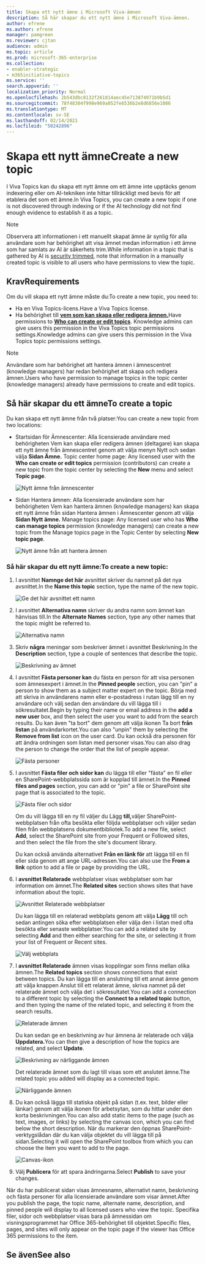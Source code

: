 ```yaml
---
title: Skapa ett nytt ämne i Microsoft Viva-ämnen
description: Så här skapar du ett nytt ämne i Microsoft Viva-ämnen.
author: efrene
ms.author: efrene
manager: pamgreen
ms.reviewer: cjtan
audience: admin
ms.topic: article
ms.prod: microsoft-365-enterprise
ms.collection:
- enabler-strategic
- m365initiative-topics
ms.service: ''
search.appverid: ''
localization_priority: Normal
ms.openlocfilehash: 2b543dbc8132f261814aec45e713874971b9b5d1
ms.sourcegitcommit: 78f48304f990e969a052fe6536b2e8d6856e1086
ms.translationtype: MT
ms.contentlocale: sv-SE
ms.lasthandoff: 02/14/2021
ms.locfileid: "50242896"
---
```

# <a name="create-a-new-topic"></a><span data-ttu-id="ead65-103">Skapa ett nytt ämne</span><span class="sxs-lookup"><span data-stu-id="ead65-103">Create a new topic</span></span> 

<span data-ttu-id="ead65-104">I Viva Topics kan du skapa ett nytt ämne om ett ämne inte upptäcks genom indexering eller om AI-tekniken inte hittar tillräckligt med bevis för att etablera det som ett ämne.</span><span class="sxs-lookup"><span data-stu-id="ead65-104">In Viva Topics, you can create a new topic if one is not discovered through indexing or if the AI technology did not find enough evidence to establish it as a topic.</span></span>

> [!Note] 
> <span data-ttu-id="ead65-105">Observera att informationen i ett manuellt [](topic-experiences-security-trimming.md)skapat ämne är synlig för alla användare som har behörighet att visa ämnet medan information i ett ämne som har samlats av AI är säkerhets trim.</span><span class="sxs-lookup"><span data-stu-id="ead65-105">While information in a topic that is gathered by AI is [security trimmed](topic-experiences-security-trimming.md), note that information in a manually created topic is visible to all users who have permissions to view the topic.</span></span> 


## <a name="requirements"></a><span data-ttu-id="ead65-106">Krav</span><span class="sxs-lookup"><span data-stu-id="ead65-106">Requirements</span></span>

<span data-ttu-id="ead65-107">Om du vill skapa ett nytt ämne måste du:</span><span class="sxs-lookup"><span data-stu-id="ead65-107">To create a new topic, you need to:</span></span>
- <span data-ttu-id="ead65-108">Ha en Viva Topics-licens.</span><span class="sxs-lookup"><span data-stu-id="ead65-108">Have a Viva Topics license.</span></span>
- <span data-ttu-id="ead65-109">Ha behörighet till [**vem som kan skapa eller redigera ämnen.**](https://docs.microsoft.com/microsoft-365/knowledge/topic-experiences-user-permissions)</span><span class="sxs-lookup"><span data-stu-id="ead65-109">Have permissions to [**Who can create or edit topics**](https://docs.microsoft.com/microsoft-365/knowledge/topic-experiences-user-permissions).</span></span> <span data-ttu-id="ead65-110">Knowledge admins can give users this permission in the Viva Topics topic permissions settings.</span><span class="sxs-lookup"><span data-stu-id="ead65-110">Knowledge admins can give users this permission in the Viva Topics topic permissions settings.</span></span> 

> [!Note] 
> <span data-ttu-id="ead65-111">Användare som har behörighet att hantera ämnen i ämnescentret (knowledge managers) har redan behörighet att skapa och redigera ämnen.</span><span class="sxs-lookup"><span data-stu-id="ead65-111">Users who have permission to manage topics in the topic center (knowledge managers) already have permissions to create and edit topics.</span></span>

## <a name="to-create-a-topic"></a><span data-ttu-id="ead65-112">Så här skapar du ett ämne</span><span class="sxs-lookup"><span data-stu-id="ead65-112">To create a topic</span></span>

<span data-ttu-id="ead65-113">Du kan skapa ett nytt ämne från två platser:</span><span class="sxs-lookup"><span data-stu-id="ead65-113">You can create a new topic from two locations:</span></span>

- <span data-ttu-id="ead65-114">Startsidan för Ämnescenter: Alla  licensierade användare med behörigheten Vem kan skapa eller redigera ämnen (deltagare) kan skapa ett nytt ämne från ämnescentret genom att välja menyn Nytt och sedan välja <b>Sidan Ämne.</b> <b></b></span><span class="sxs-lookup"><span data-stu-id="ead65-114">Topic center home page: Any licensed user with the **Who can create or edit topics** permission (contributors) can create a new topic from the topic center by selecting the <b>New</b> menu and select <b>Topic page</b>.</span></span></br> 

    ![Nytt ämne från ämnescenter](../media/knowledge-management/new-topic.png) </br> 

- <span data-ttu-id="ead65-116">Sidan Hantera ämnen: Alla licensierade användare som har behörigheten Vem kan hantera ämnen (knowledge managers) kan skapa ett nytt ämne från sidan Hantera ämnen i Ämnescenter genom att välja <b>Sidan Nytt ämne.</b> </span><span class="sxs-lookup"><span data-stu-id="ead65-116">Manage topics page:  Any licensed user who has **Who can manage topics** permission (knowledge managers) can create a new topic from the Manage topics page in the Topic Center by selecting <b>New topic page</b>.</span></span></br> 

    ![Nytt ämne från att hantera ämnen](../media/knowledge-management/new-topic-topic-center.png) </br> 

### <a name="to-create-a-new-topic"></a><span data-ttu-id="ead65-118">Så här skapar du ett nytt ämne:</span><span class="sxs-lookup"><span data-stu-id="ead65-118">To create a new topic:</span></span>

1. <span data-ttu-id="ead65-119">I avsnittet **Namnge det här** avsnittet skriver du namnet på det nya avsnittet.</span><span class="sxs-lookup"><span data-stu-id="ead65-119">In the **Name this topic** section, type the name of the new topic.</span></span>

    ![Ge det här avsnittet ett namn](../media/knowledge-management/k-new-topic-page.png) </br> 


2. <span data-ttu-id="ead65-121">I avsnittet <b>Alternativa namn</b> skriver du andra namn som ämnet kan hänvisas till.</span><span class="sxs-lookup"><span data-stu-id="ead65-121">In the <b>Alternate Names</b> section, type any other names that the topic might be referred to.</span></span> 

    ![Alternativa namn](../media/knowledge-management/alt-names.png) </br> 
3. <span data-ttu-id="ead65-123">Skriv <b>några</b> meningar som beskriver ämnet i avsnittet Beskrivning.</span><span class="sxs-lookup"><span data-stu-id="ead65-123">In the <b>Description</b> section, type a couple of sentences that describe the topic.</span></span> 

    ![Beskrivning av ämnet](../media/knowledge-management/description.png)</br>

4. <span data-ttu-id="ead65-125">I avsnittet <b>Fästa personer kan</b> du fästa en person för att visa personen som ämnesexpert i ämnet.</span><span class="sxs-lookup"><span data-stu-id="ead65-125">In the <b>Pinned people</b> section, you can "pin" a person to show them as a subject matter expert on the topic.</span></span> <span data-ttu-id="ead65-126">Börja med att skriva in <b></b> användarens namn eller e-postadress i rutan lägg till en ny användare och välj sedan den användare du vill lägga till i sökresultatet.</span><span class="sxs-lookup"><span data-stu-id="ead65-126">Begin by typing their name or email address in the <b>add a new user</b> box, and then select the user you want to add from the search results.</span></span> <span data-ttu-id="ead65-127">Du kan även "ta bort" dem genom att välja ikonen Ta bort <b>från listan</b> på användarkortet.</span><span class="sxs-lookup"><span data-stu-id="ead65-127">You can also "unpin" them by selecting the <b>Remove from list</b> icon on the user card.</span></span> <span data-ttu-id="ead65-128">Du kan också dra personen för att ändra ordningen som listan med personer visas.</span><span class="sxs-lookup"><span data-stu-id="ead65-128">You can also drag the person to change the order that the list of people appear.</span></span>
 
    ![Fästa personer](../media/knowledge-management/pinned-people.png)</br>


5. <span data-ttu-id="ead65-130">I avsnittet <b>Fästa filer och sidor kan</b> du lägga till eller "fästa" en fil eller en SharePoint-webbplatssida som är kopplad till ämnet.</span><span class="sxs-lookup"><span data-stu-id="ead65-130">In the <b>Pinned files and pages</b> section, you can add or "pin" a file or SharePoint site page that is associated to the topic.</span></span>

   ![Fästa filer och sidor](../media/knowledge-management/pinned-files-and-pages.png)</br>
 
    <span data-ttu-id="ead65-132">Om du vill lägga till en ny fil väljer du Lägg <b>till,</b>väljer SharePoint-webbplatsen från ofta besökta eller följda webbplatser och väljer sedan filen från webbplatsens dokumentbibliotek.</span><span class="sxs-lookup"><span data-stu-id="ead65-132">To add a new file, select <b>Add</b>, select the SharePoint site from your Frequent or Followed sites, and then select the file from the site's document library.</span></span>

    <span data-ttu-id="ead65-133">Du kan också använda alternativet <b>Från en länk för</b> att lägga till en fil eller sida genom att ange URL-adressen.</span><span class="sxs-lookup"><span data-stu-id="ead65-133">You can also use the <b>From a link</b> option to add a file or page by providing the URL.</span></span> 


6.  <span data-ttu-id="ead65-134">I <b>avsnittet Relaterade</b> webbplatser visas webbplatser som har information om ämnet.</span><span class="sxs-lookup"><span data-stu-id="ead65-134">The <b>Related sites</b> section shows sites that have information about the topic.</span></span> 

    ![Avsnittet Relaterade webbplatser](../media/knowledge-management/related-sites.png)</br>

    <span data-ttu-id="ead65-136">Du kan lägga till en relaterad webbplats genom att välja <b>Lägg</b> till och sedan antingen söka efter webbplatsen eller välja den i listan med ofta besökta eller senaste webbplatser.</span><span class="sxs-lookup"><span data-stu-id="ead65-136">You can add a related site by selecting <b>Add</b> and then either searching for the site, or selecting it from your list of Frequent or Recent sites.</span></span></br>
    
    ![Välj webbplats](../media/knowledge-management/sites.png)</br>

7. <span data-ttu-id="ead65-138">I <b>avsnittet Relaterade</b> ämnen visas kopplingar som finns mellan olika ämnen.</span><span class="sxs-lookup"><span data-stu-id="ead65-138">The <b>Related topics</b> section shows connections that exist between topics.</span></span> <span data-ttu-id="ead65-139">Du kan lägga till en anslutning <b></b> till ett annat ämne genom att välja knappen Anslut till ett relaterat ämne, skriva namnet på det relaterade ämnet och välja det i sökresultatet.</span><span class="sxs-lookup"><span data-stu-id="ead65-139">You can add a connection to a different topic by selecting the <b>Connect to a related topic</b> button, and then typing the name of the related topic, and selecting it from the search results.</span></span> 

   ![Relaterade ämnen](../media/knowledge-management/related-topic.png)</br>  

    <span data-ttu-id="ead65-141">Du kan sedan ge en beskrivning av hur ämnena är relaterade och välja <b>Uppdatera.</b></span><span class="sxs-lookup"><span data-stu-id="ead65-141">You can then give a description of how the topics are related, and select <b>Update</b>.</span></span></br>

   ![Beskrivning av närliggande ämnen](../media/knowledge-management/related-topics-update.png)</br> 

   <span data-ttu-id="ead65-143">Det relaterade ämnet som du lagt till visas som ett anslutet ämne.</span><span class="sxs-lookup"><span data-stu-id="ead65-143">The related topic you added will display as a connected topic.</span></span>

   ![Närliggande ämnen](../media/knowledge-management/related-topics-final.png)</br> 


8. <span data-ttu-id="ead65-145">Du kan också lägga till statiska objekt på sidan (t.ex. text, bilder eller länkar) genom att välja ikonen för arbetsytan, som du hittar under den korta beskrivningen.</span><span class="sxs-lookup"><span data-stu-id="ead65-145">You can also add static items to the page (such as text, images, or links) by selecting the canvas icon, which you can find below the short description.</span></span> <span data-ttu-id="ead65-146">När du markerar den öppnas SharePoint-verktygslådan där du kan välja objektet du vill lägga till på sidan.</span><span class="sxs-lookup"><span data-stu-id="ead65-146">Selecting it will open the SharePoint toolbox from which you can choose the item you want to add to the page.</span></span>

   ![Canvas-ikon](../media/knowledge-management/webpart-library.png)</br> 


9. <span data-ttu-id="ead65-148">Välj **Publicera** för att spara ändringarna.</span><span class="sxs-lookup"><span data-stu-id="ead65-148">Select **Publish** to save your changes.</span></span> 

<span data-ttu-id="ead65-149">När du har publicerat sidan visas ämnesnamn, alternativt namn, beskrivning och fästa personer för alla licensierade användare som visar ämnet.</span><span class="sxs-lookup"><span data-stu-id="ead65-149">After you publish the page, the topic name, alternate name, description, and pinned people will display to all licensed users who view the topic.</span></span> <span data-ttu-id="ead65-150">Specifika filer, sidor och webbplatser visas bara på ämnessidan om visningsprogrammet har Office 365-behörighet till objektet.</span><span class="sxs-lookup"><span data-stu-id="ead65-150">Specific files, pages, and sites will only appear on the topic page if the viewer has Office 365 permissions to the item.</span></span> 



## <a name="see-also"></a><span data-ttu-id="ead65-151">Se även</span><span class="sxs-lookup"><span data-stu-id="ead65-151">See also</span></span>



  






